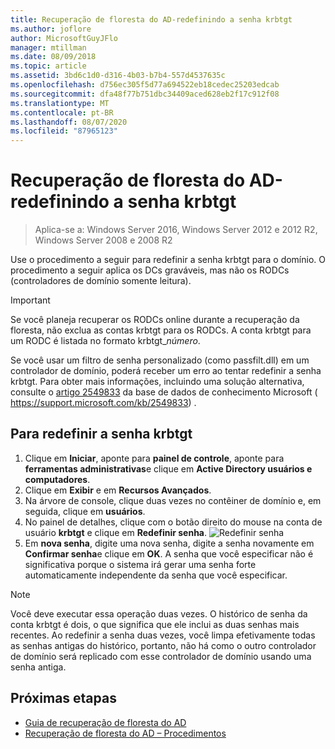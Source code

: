 ```yaml
---
title: Recuperação de floresta do AD-redefinindo a senha krbtgt
ms.author: joflore
author: MicrosoftGuyJFlo
manager: mtillman
ms.date: 08/09/2018
ms.topic: article
ms.assetid: 3bd6c1d0-d316-4b03-b7b4-557d4537635c
ms.openlocfilehash: d756ec305f5d77a694522eb18cedec25203edcab
ms.sourcegitcommit: dfa48f77b751dbc34409aced628eb2f17c912f08
ms.translationtype: MT
ms.contentlocale: pt-BR
ms.lasthandoff: 08/07/2020
ms.locfileid: "87965123"
---
```

# <a name="ad-forest-recovery---resetting-the-krbtgt-password"></a>Recuperação de floresta do AD-redefinindo a senha krbtgt

>Aplica-se a: Windows Server 2016, Windows Server 2012 e 2012 R2, Windows Server 2008 e 2008 R2

Use o procedimento a seguir para redefinir a senha krbtgt para o domínio. O procedimento a seguir aplica os DCs graváveis, mas não os RODCs (controladores de domínio somente leitura).

> [!IMPORTANT]
> Se você planeja recuperar os RODCs online durante a recuperação da floresta, não exclua as contas krbtgt para os RODCs. A conta krbtgt para um RODC é listada no formato krbtgt_*número*.
>
> Se você usar um filtro de senha personalizado (como passfilt.dll) em um controlador de domínio, poderá receber um erro ao tentar redefinir a senha krbtgt. Para obter mais informações, incluindo uma solução alternativa, consulte o [artigo 2549833](https://support.microsoft.com/kb/2549833) da base de dados de conhecimento Microsoft ( https://support.microsoft.com/kb/2549833) .

## <a name="to-reset-the-krbtgt-password"></a>Para redefinir a senha krbtgt

1. Clique em **Iniciar**, aponte para **painel de controle**, aponte para **ferramentas administrativas**e clique em **Active Directory usuários e computadores**.
2. Clique em **Exibir** e em **Recursos Avançados**.
3. Na árvore de console, clique duas vezes no contêiner de domínio e, em seguida, clique em **usuários**.
4. No painel de detalhes, clique com o botão direito do mouse na conta de usuário **krbtgt** e clique em **Redefinir senha**.
   ![Redefinir senha](media/AD-Forest-Recovery-Resetting-the-krbtgt-password/resetpass1.png)
5. Em **nova senha**, digite uma nova senha, digite a senha novamente em **Confirmar senha**e clique em **OK**. A senha que você especificar não é significativa porque o sistema irá gerar uma senha forte automaticamente independente da senha que você especificar.

> [!NOTE]
> Você deve executar essa operação duas vezes. O histórico de senha da conta krbtgt é dois, o que significa que ele inclui as duas senhas mais recentes. Ao redefinir a senha duas vezes, você limpa efetivamente todas as senhas antigas do histórico, portanto, não há como o outro controlador de domínio será replicado com esse controlador de domínio usando uma senha antiga.

## <a name="next-steps"></a>Próximas etapas

- [Guia de recuperação de floresta do AD](AD-Forest-Recovery-Guide.md)
- [Recuperação de floresta do AD – Procedimentos](AD-Forest-Recovery-Procedures.md)
